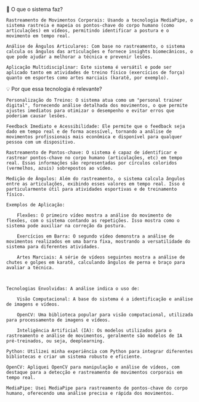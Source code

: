 🎯 O que o sistema faz?

    Rastreamento de Movimentos Corporais: Usando a tecnologia MediaPipe, o sistema rastreia e mapeia os pontos-chave do corpo humano (como articulações) em vídeos, permitindo identificar a postura e o movimento em tempo real.

    Análise de Ângulos Articulares: Com base no rastreamento, o sistema calcula os ângulos das articulações e fornece insights biomecânicos, o que pode ajudar a melhorar a técnica e prevenir lesões.

    Aplicação Multidisciplinar: Este sistema é versátil e pode ser aplicado tanto em atividades de treino físico (exercícios de força) quanto em esportes como artes marciais (karatê, por exemplo).

💡 Por que essa tecnologia é relevante?

    Personalização do Treino: O sistema atua como um "personal trainer digital", fornecendo análise detalhada dos movimentos, o que permite ajustes imediatos para otimizar o desempenho e evitar erros que poderiam causar lesões.

    Feedback Imediato e Acessibilidade: Ele permite que o feedback seja dado em tempo real e de forma acessível, tornando a análise de movimentos profissionais mais econômica e disponível para qualquer pessoa com um dispositivo.

    Rastreamento de Pontos-chave: O sistema é capaz de identificar e rastrear pontos-chave no corpo humano (articulações, etc) em tempo real. Essas informações são representadas por círculos coloridos (vermelhos, azuis) sobrepostos ao vídeo.

    Medição de Ângulos: Além do rastreamento, o sistema calcula ângulos entre as articulações, exibindo esses valores em tempo real. Isso é particularmente útil para atividades esportivas e de treinamento físico.

    Exemplos de Aplicação:

        Flexões: O primeiro vídeo mostra a análise do movimento de flexões, com o sistema contando as repetições. Isso mostra como o sistema pode auxiliar na correção da postura.

        Exercícios em Barra: O segundo vídeo demonstra a análise de movimentos realizados em uma barra fixa, mostrando a versatilidade do sistema para diferentes atividades.

        Artes Marciais: A série de vídeos seguintes mostra a análise de chutes e golpes em karatê, calculando ângulos de perna e braço para avaliar a técnica.



    Tecnologias Envolvidas: A análise indica o uso de:

        Visão Computacional: A base do sistema é a identificação e análise de imagens e vídeos.

        OpenCV: Uma biblioteca popular para visão computacional, utilizada para processamento de imagens e vídeos.

        Inteligência Artificial (IA): Os modelos utilizados para o rastreamento e análise de movimentos, geralmente são modelos de IA pré-treinados, ou seja, deeplearning.

    Python: Utilizei minha experiência com Python para integrar diferentes bibliotecas e criar um sistema robusto e eficiente.

    OpenCV: Apliquei OpenCV para manipulação e análise de vídeos, com destaque para a detecção e rastreamento de movimentos corporais em tempo real.

    MediaPipe: Usei MediaPipe para rastreamento de pontos-chave do corpo humano, oferecendo uma análise precisa e rápida dos movimentos.
